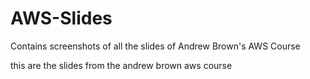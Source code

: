 # AWS-Slides
Contains screenshots of all the slides of Andrew Brown's AWS Course


this are the slides from the andrew brown aws course

